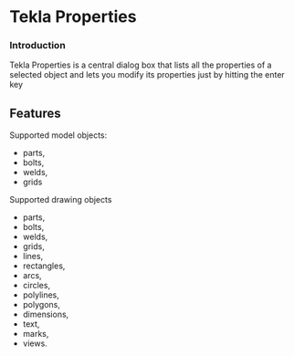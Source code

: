 # Tekla Properties

### Introduction
Tekla Properties is a central dialog box that lists all the properties of a selected object and lets you modify its properties just by hitting the enter key

## Features
Supported model objects:
- parts, 
- bolts, 
- welds, 
- grids

Supported drawing objects
* parts, 
* bolts, 
* welds, 
* grids, 
* lines, 
* rectangles, 
* arcs, 
* circles, 
* polylines, 
* polygons, 
* dimensions, 
* text, 
* marks, 
* views. 